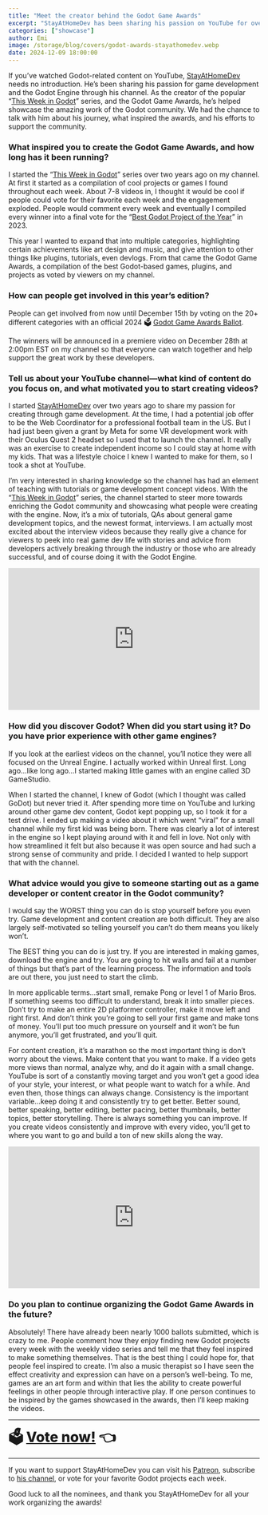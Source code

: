 ```yaml
---
title: "Meet the creator behind the Godot Game Awards"
excerpt: "StayAtHomeDev has been sharing his passion on YouTube for over two years and now he's running the awards."
categories: ["showcase"]
author: Emi
image: /storage/blog/covers/godot-awards-stayathomedev.webp
date: 2024-12-09 18:00:00
---
```


If you’ve watched Godot-related content on YouTube, [StayAtHomeDev](https://www.youtube.com/@stayathomedev) needs no introduction. He’s been sharing his passion for game development and the Godot Engine through his channel. As the creator of the popular “[This Week in Godot](https://www.youtube.com/playlist?list=PLEHvj4yeNfeHArSU6U2a715ssJYYCnKCg)” series, and the Godot Game Awards, he’s helped showcase the amazing work of the Godot community. We had the chance to talk with him about his journey, what inspired the awards, and his efforts to support the community.

### What inspired you to create the Godot Game Awards, and how long has it been running?
I started the “[This Week in Godot](https://www.youtube.com/playlist?list=PLEHvj4yeNfeHArSU6U2a715ssJYYCnKCg)” series over two years ago on my channel.  At first it started as a compilation of cool projects or games I found throughout each week.  About 7-8 videos in, I thought it would be cool if people could vote for their favorite each week and the engagement exploded.  People would comment every week and eventually I compiled every winner into a final vote for the “[Best Godot Project of the Year](https://www.youtube.com/watch?v=3_3N_nL9gIM)” in 2023.

This year I wanted to expand that into multiple categories, highlighting certain achievements like art design and music, and give attention to other things like plugins, tutorials, even devlogs.  From that came the Godot Game Awards, a compilation of the best Godot-based games, plugins, and projects as voted by viewers on my channel.


### How can people get involved in this year’s edition?
People can get involved from now until December 15th by voting on the 20+ different categories with an official 2024 🗳️ [Godot Game Awards Ballot](https://forms.gle/Q4yYy82neZcKA3Ny6).

The winners will be announced in a premiere video on December 28th at 2:00pm EST on my channel so that everyone can watch together and help support the great work by these developers.


### Tell us about your YouTube channel—what kind of content do you focus on, and what motivated you to start creating videos?
I started [StayAtHomeDev](https://www.youtube.com/@stayathomedev) over two years ago to share my passion for creating through game development.  At the time, I had a potential job offer to be the Web Coordinator for a professional football team in the US.  But I had just been given a grant by Meta for some VR development work with their Oculus Quest 2 headset so I used that to launch the channel. It really was an exercise to create independent income so I could stay at home with my kids.  That was a lifestyle choice I knew I wanted to make for them, so I took a shot at YouTube.

I’m very interested in sharing knowledge so the channel has had an element of teaching with tutorials or game development concept videos.  With the “[This Week in Godot](https://www.youtube.com/playlist?list=PLEHvj4yeNfeHArSU6U2a715ssJYYCnKCg)” series, the channel started to steer more towards enriching the Godot community and showcasing what people were creating with the engine.  Now, it’s a mix of tutorials, QAs about general game development topics, and the newest format, interviews.  I am actually most excited about the interview videos because they really give a chance for viewers to peek into real game dev life with stories and advice from developers actively breaking through the industry or those who are already successful, and of course doing it with the Godot Engine.


<iframe width="560" height="315" src="https://www.youtube.com/embed/8nsJw89FG_A" frameborder="0" allowfullscreen style="width: 100%; aspect-ratio: 16 / 9; height: auto;"></iframe>

### How did you discover Godot? When did you start using it? Do you have prior experience with other game engines?
If you look at the earliest videos on the channel, you’ll notice they were all focused on the Unreal Engine.  I actually worked within Unreal first.  Long ago…like long ago…I started making little games with an engine called 3D GameStudio.

When I started the channel, I knew of Godot (which I thought was called GoDot) but never tried it.  After spending more time on YouTube and lurking around other game dev content, Godot kept popping up, so I took it for a test drive.  I ended up making a video about it which went “viral” for a small channel while my first kid was being born.  There was clearly a lot of interest in the engine so I kept playing around with it and fell in love.  Not only with how streamlined it felt but also because it was open source and had such a strong sense of community and pride.  I decided I wanted to help support that with the channel.

### What advice would you give to someone starting out as a game developer or content creator in the Godot community?
I would say the WORST thing you can do is stop yourself before you even try.  Game development and content creation are both difficult.  They are also largely self-motivated so telling yourself you can’t do them means you likely won’t.

The BEST thing you can do is just try.  If you are interested in making games, download the engine and try.  You are going to hit walls and fail at a number of things but that’s part of the learning process.  The information and tools are out there, you just need to start the climb.

In more applicable terms…start small, remake Pong or level 1 of Mario Bros.  If something seems too difficult to understand, break it into smaller pieces.  Don’t try to make an entire 2D platformer controller, make it move left and right first.  And don’t think you’re going to sell your first game and make tons of money.  You’ll put too much pressure on yourself and it won’t be fun anymore, you’ll get frustrated, and you’ll quit.

For content creation, it’s a marathon so the most important thing is don’t worry about the views.  Make content that you want to make.  If a video gets more views than normal, analyze why, and do it again with a small change.  YouTube is sort of a constantly moving target and you won’t get a good idea of your style, your interest, or what people want to watch for a while.  And even then, those things can always change.  Consistency is the important variable…keep doing it and consistently try to get better.  Better sound, better speaking, better editing, better pacing, better thumbnails, better topics, better storytelling.  There is always something you can improve.  If you create videos consistently and improve with every video, you’ll get to where you want to go and build a ton of new skills along the way.

<iframe width="560" height="315" src="https://www.youtube.com/embed/C-sJarU469Y" frameborder="0" allowfullscreen style="width: 100%; aspect-ratio: 16 / 9; height: auto;"></iframe>

### Do you plan to continue organizing the Godot Game Awards in the future? 
Absolutely!  There have already been nearly 1000 ballots submitted, which is crazy to me.  People comment how they enjoy finding new Godot projects every week with the weekly video series and tell me that they feel inspired to make something themselves.  That is the best thing I could hope for, that people feel inspired to create.  I’m also a music therapist so I have seen the effect creativity and expression can have on a person’s well-being.  To me, games are an art form and within that lies the ability to create powerful feelings in other people through interactive play.  If one person continues to be inspired by the games showcased in the awards, then I’ll keep making the videos.

<hr>

<span style="font-size: 28px; font-family: var(--header-font-family); font-weight: 800;">🗳️ [Vote now!](https://forms.gle/Q4yYy82neZcKA3Ny6) 👈<span>

<hr>

If you want to support StayAtHomeDev you can visit his [Patreon](https://www.patreon.com/StayAtHomeDev_), subscribe to [his channel](https://www.youtube.com/@stayathomedev), or vote for your favorite Godot projects each week.

Good luck to all the nominees, and thank you StayAtHomeDev for all your work organizing the awards!